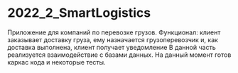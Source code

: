# 2022_2_SmartLogistics
Приложение для компаний по перевозке грузов. Функционал: клиент заказывает доставку груза, ему назначается грузоперевозчик и, как доставка выполнена, клиент получает уведомление
В данной часть реализуется взаимодействие с базами данных.
На данный момент готов каркас кода и некоторые тесты.